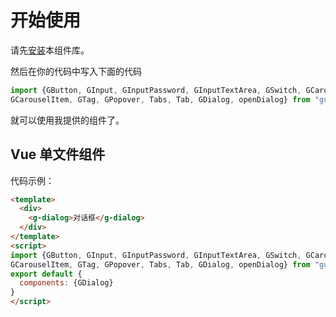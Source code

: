 # 开始使用
请先[安装](#/doc/install)本组件库。

然后在你的代码中写入下面的代码

```javascript
import {GButton, GInput, GInputPassword, GInputTextArea, GSwitch, GCarousel, 
GCarouselItem, GTag, GPopover, Tabs, Tab, GDialog, openDialog} from "gulu-ui-1"
```

就可以使用我提供的组件了。

## Vue 单文件组件

代码示例：

```html
<template>
  <div>
    <g-dialog>对话框</g-dialog>
  </div>
</template>
<script>
import {GButton, GInput, GInputPassword, GInputTextArea, GSwitch, GCarousel, 
GCarouselItem, GTag, GPopover, Tabs, Tab, GDialog, openDialog} from "gulu-ui-1"
export default {
  components: {GDialog}
}
</script>
```
